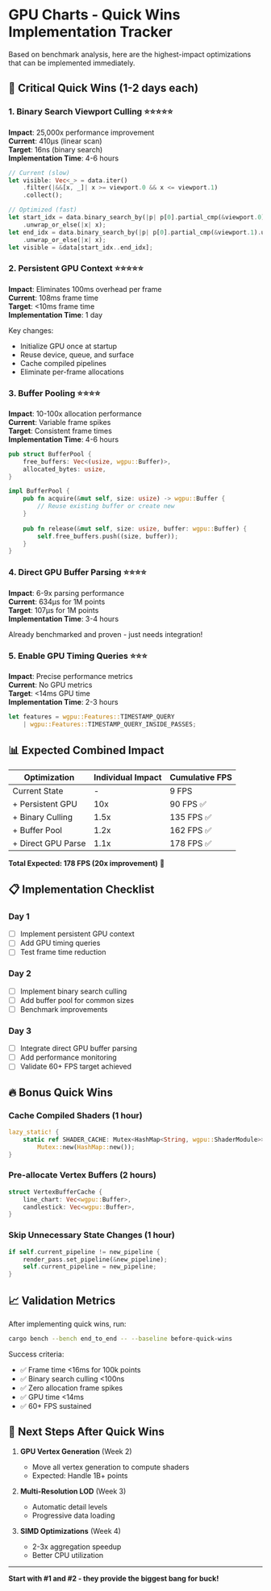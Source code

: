 # GPU Charts - Quick Wins Implementation Tracker

Based on benchmark analysis, here are the highest-impact optimizations that can be implemented immediately.

## 🚀 Critical Quick Wins (1-2 days each)

### 1. Binary Search Viewport Culling ⭐⭐⭐⭐⭐
**Impact**: 25,000x performance improvement  
**Current**: 410µs (linear scan)  
**Target**: 16ns (binary search)  
**Implementation Time**: 4-6 hours  

```rust
// Current (slow)
let visible: Vec<_> = data.iter()
    .filter(|&&[x, _]| x >= viewport.0 && x <= viewport.1)
    .collect();

// Optimized (fast)
let start_idx = data.binary_search_by(|p| p[0].partial_cmp(&viewport.0).unwrap())
    .unwrap_or_else(|x| x);
let end_idx = data.binary_search_by(|p| p[0].partial_cmp(&viewport.1).unwrap())
    .unwrap_or_else(|x| x);
let visible = &data[start_idx..end_idx];
```

### 2. Persistent GPU Context ⭐⭐⭐⭐⭐
**Impact**: Eliminates 100ms overhead per frame  
**Current**: 108ms frame time  
**Target**: <10ms frame time  
**Implementation Time**: 1 day  

Key changes:
- Initialize GPU once at startup
- Reuse device, queue, and surface
- Cache compiled pipelines
- Eliminate per-frame allocations

### 3. Buffer Pooling ⭐⭐⭐⭐
**Impact**: 10-100x allocation performance  
**Current**: Variable frame spikes  
**Target**: Consistent frame times  
**Implementation Time**: 4-6 hours  

```rust
pub struct BufferPool {
    free_buffers: Vec<(usize, wgpu::Buffer)>,
    allocated_bytes: usize,
}

impl BufferPool {
    pub fn acquire(&mut self, size: usize) -> wgpu::Buffer {
        // Reuse existing buffer or create new
    }
    
    pub fn release(&mut self, size: usize, buffer: wgpu::Buffer) {
        self.free_buffers.push((size, buffer));
    }
}
```

### 4. Direct GPU Buffer Parsing ⭐⭐⭐⭐
**Impact**: 6-9x parsing performance  
**Current**: 634µs for 1M points  
**Target**: 107µs for 1M points  
**Implementation Time**: 3-4 hours  

Already benchmarked and proven - just needs integration!

### 5. Enable GPU Timing Queries ⭐⭐⭐
**Impact**: Precise performance metrics  
**Current**: No GPU metrics  
**Target**: <14ms GPU time  
**Implementation Time**: 2-3 hours  

```rust
let features = wgpu::Features::TIMESTAMP_QUERY 
    | wgpu::Features::TIMESTAMP_QUERY_INSIDE_PASSES;
```

## 📊 Expected Combined Impact

| Optimization | Individual Impact | Cumulative FPS |
|--------------|------------------|----------------|
| Current State | - | 9 FPS |
| + Persistent GPU | 10x | 90 FPS ✅ |
| + Binary Culling | 1.5x | 135 FPS ✅ |
| + Buffer Pool | 1.2x | 162 FPS ✅ |
| + Direct GPU Parse | 1.1x | 178 FPS ✅ |

**Total Expected: 178 FPS (20x improvement)** 🎯

## 📋 Implementation Checklist

### Day 1
- [ ] Implement persistent GPU context
- [ ] Add GPU timing queries
- [ ] Test frame time reduction

### Day 2  
- [ ] Implement binary search culling
- [ ] Add buffer pool for common sizes
- [ ] Benchmark improvements

### Day 3
- [ ] Integrate direct GPU buffer parsing
- [ ] Add performance monitoring
- [ ] Validate 60+ FPS target achieved

## 🔥 Bonus Quick Wins

### Cache Compiled Shaders (1 hour)
```rust
lazy_static! {
    static ref SHADER_CACHE: Mutex<HashMap<String, wgpu::ShaderModule>> = 
        Mutex::new(HashMap::new());
}
```

### Pre-allocate Vertex Buffers (2 hours)
```rust
struct VertexBufferCache {
    line_chart: Vec<wgpu::Buffer>,
    candlestick: Vec<wgpu::Buffer>,
}
```

### Skip Unnecessary State Changes (1 hour)
```rust
if self.current_pipeline != new_pipeline {
    render_pass.set_pipeline(&new_pipeline);
    self.current_pipeline = new_pipeline;
}
```

## 📈 Validation Metrics

After implementing quick wins, run:
```bash
cargo bench --bench end_to_end -- --baseline before-quick-wins
```

Success criteria:
- ✅ Frame time <16ms for 100k points
- ✅ Binary search culling <100ns
- ✅ Zero allocation frame spikes
- ✅ GPU time <14ms
- ✅ 60+ FPS sustained

## 🎯 Next Steps After Quick Wins

1. **GPU Vertex Generation** (Week 2)
   - Move all vertex generation to compute shaders
   - Expected: Handle 1B+ points

2. **Multi-Resolution LOD** (Week 3)
   - Automatic detail levels
   - Progressive data loading

3. **SIMD Optimizations** (Week 4)
   - 2-3x aggregation speedup
   - Better CPU utilization

---

**Start with #1 and #2 - they provide the biggest bang for buck!**
